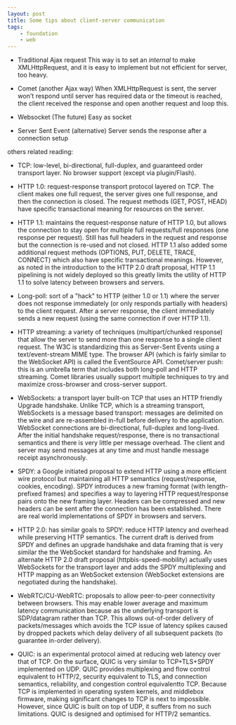 ```yaml
---
layout: post
title: Some tips about client-server communication
tags:
    - foundation
    - web
---
```


* Traditional Ajax request
This way is to set an _internal_ to make XMLHttpRequest, and it is easy to implement but not efficient for server, too heavy.

* Comet (another Ajax way)
When XMLHttpRequest is sent, the server won't respond until server has required data or the timeout is reached, the client received the response and open another request and loop this.

* Websocket (The future)
Easy as socket

* Server Sent Event (alternative)
Server sends the response after a connection setup

others related reading:

* TCP: low-level, bi-directional, full-duplex, and guaranteed order transport layer. No browser support (except via plugin/Flash).

* HTTP 1.0: request-response transport protocol layered on TCP. The client makes one full request, the server gives one full response, and then the connection is closed. The request methods (GET, POST, HEAD) have specific transactional meaning for resources on the server.

* HTTP 1.1: maintains the request-response nature of HTTP 1.0, but allows the connection to stay open for multiple full requests/full responses (one response per request). Still has full headers in the request and response but the connection is re-used and not closed. HTTP 1.1 also added some additional request methods (OPTIONS, PUT, DELETE, TRACE, CONNECT) which also have specific transactional meanings. However, as noted in the introduction to the HTTP 2.0 draft proposal, HTTP 1.1 pipelining is not widely deployed so this greatly limits the utility of HTTP 1.1 to solve latency between browsers and servers.

* Long-poll: sort of a "hack" to HTTP (either 1.0 or 1.1) where the server does not response immediately (or only responds partially with headers) to the client request. After a server response, the client immediately sends a new request (using the same connection if over HTTP 1.1).

* HTTP streaming: a variety of techniques (multipart/chunked response) that allow the server to send more than one response to a single client request. The W3C is standardizing this as Server-Sent Events using a text/event-stream MIME type. The browser API (which is fairly similar to the WebSocket API) is called the EventSource API.
Comet/server push: this is an umbrella term that includes both long-poll and HTTP streaming. Comet libraries usually support multiple techniques to try and maximize cross-browser and cross-server support.

* WebSockets: a transport layer built-on TCP that uses an HTTP friendly Upgrade handshake. Unlike TCP, which is a streaming transport, WebSockets is a message based transport: messages are delimited on the wire and are re-assembled in-full before delivery to the application. WebSocket connections are bi-directional, full-duplex and long-lived. After the initial handshake request/response, there is no transactional semantics and there is very little per message overhead. The client and server may send messages at any time and must handle message receipt asynchronously.

* SPDY: a Google initiated proposal to extend HTTP using a more efficient wire protocol but maintaining all HTTP semantics (request/response, cookies, encoding). SPDY introduces a new framing format (with length-prefixed frames) and specifies a way to layering HTTP request/response pairs onto the new framing layer. Headers can be compressed and new headers can be sent after the connection has been established. There are real world implementations of SPDY in browsers and servers.

* HTTP 2.0: has similar goals to SPDY: reduce HTTP latency and overhead while preserving HTTP semantics. The current draft is derived from SPDY and defines an upgrade handshake and data framing that is very similar the the WebSocket standard for handshake and framing. An alternate HTTP 2.0 draft proposal (httpbis-speed-mobility) actually uses WebSockets for the transport layer and adds the SPDY multiplexing and HTTP mapping as an WebSocket extension (WebSocket extensions are negotiated during the handshake).

* WebRTC/CU-WebRTC: proposals to allow peer-to-peer connectivity between browsers. This may enable lower average and maximum latency communication because as the underlying transport is SDP/datagram rather than TCP. This allows out-of-order delivery of packets/messages which avoids the TCP issue of latency spikes caused by dropped packets which delay delivery of all subsequent packets (to guarantee in-order delivery).

* QUIC: is an experimental protocol aimed at reducing web latency over that of TCP. On the surface, QUIC is very similar to TCP+TLS+SPDY implemented on UDP. QUIC provides multiplexing and flow control equivalent to HTTP/2, security equivalent to TLS, and connection semantics, reliability, and congestion control equivalentto TCP. Because TCP is implemented in operating system kernels, and middlebox firmware, making significant changes to TCP is next to impossible. However, since QUIC is built on top of UDP, it suffers from no such limitations. QUIC is designed and optimised for HTTP/2 semantics.